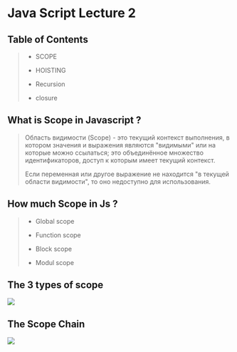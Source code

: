 # Java Script Lecture 2

## Table of Contents

> - SCOPE
>
> - HOISTING
>
> - Recursion
>
> - closure

## What is Scope in Javascript ?

> Область видимости (Scope) - это текущий контекст выполнения, в котором значения и выражения являются "видимыми" или на которые можно ссылаться; это объединённое множество идентификаторов, доступ к которым имеет текущий контекст.
>
> Если переменная или другое выражение не находится "в текущей области видимости", то оно недоступно для использования.

## How much Scope in Js ?

> - Global scope
>
> - Function scope
>
> - Block scope
>
> - Modul scope

## The 3 types of scope

![](https://avatars.mds.yandex.net/i?id=7e7532691b054eb5b4d9132e97d3931f8a519fc6-8497636-images-thumbs&n=13)

## The Scope Chain

![](https://miro.medium.com/v2/resize:fit:828/format:webp/1*gHKe3Ru0MjUiBNVnEkRVTA.png)
